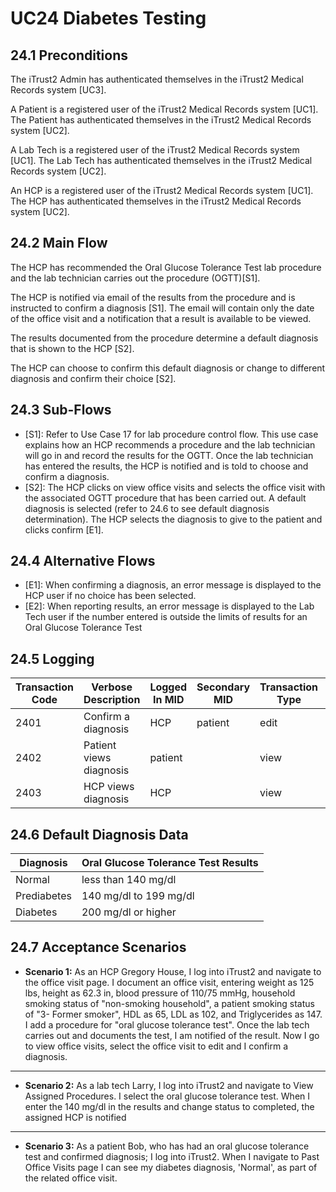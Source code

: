 # UC24 Diabetes Testing 
## 24.1 Preconditions
The iTrust2 Admin has authenticated themselves in the iTrust2 Medical Records system [UC3].

A Patient is a registered user of the iTrust2 Medical Records system [UC1]. The Patient has authenticated themselves in the iTrust2 Medical Records system [UC2].

A Lab Tech is a registered user of the iTrust2 Medical Records system [UC1]. The Lab Tech has authenticated themselves in the iTrust2 Medical Records system [UC2].

An HCP is a registered user of the iTrust2 Medical Records system [UC1]. The HCP has authenticated themselves in the iTrust2 Medical Records system [UC2].

## 24.2 Main Flow
The HCP has recommended the Oral Glucose Tolerance Test lab procedure and the lab technician carries out the procedure (OGTT)[S1]. 

The HCP is notified via email of the results from the procedure and is instructed to confirm a diagnosis [S1]. The email will contain only the date of the office visit and a notification that a result is available to be viewed.

The results documented from the procedure determine a default diagnosis that is shown to the HCP [S2].

The HCP can choose to confirm this default diagnosis or change to different diagnosis and confirm their choice [S2].

## 24.3 Sub-Flows
* [S1]: Refer to Use Case 17 for lab procedure control flow. This use case explains how an HCP recommends a procedure and the lab technician will go in and record the results for the OGTT. Once the lab technician has entered the results, the HCP is notified and is told to choose and confirm a diagnosis.
* [S2]: The HCP clicks on view office visits and selects the office visit with the associated OGTT procedure that has been carried out. A default diagnosis is selected (refer to 24.6 to see default diagnosis determination). The HCP selects the diagnosis to give to the patient and clicks confirm [E1].

## 24.4 Alternative Flows
* [E1]: When confirming a diagnosis, an error message is displayed to the HCP user if no choice has been selected.
* [E2]: When reporting results, an error message is displayed to the Lab Tech user if the number entered is outside the limits of results for an Oral Glucose Tolerance Test

## 24.5 Logging
| Transaction Code | Verbose Description | Logged In MID | Secondary MID | Transaction Type | Patient Viewable |
| ---- | ------------------------------------ | -------- | ------------- | ---------------- | ---------------- |
| 2401 | Confirm a diagnosis           | HCP  | patient              | edit           | Yes              |
| 2402 | Patient views diagnosis              | patient  |               | view           | Yes              |
| 2403 | HCP views diagnosis      | HCP  |               | view             | Yes              |

## 24.6 Default Diagnosis Data
|Diagnosis |	Oral Glucose Tolerance Test Results |
|----------|----------------|
|Normal |	less than 140 mg/dl |
|Prediabetes |	140 mg/dl to 199 mg/dl |
|Diabetes |	200 mg/dl or higher |

## 24.7 Acceptance Scenarios
* **Scenario 1:** As an HCP Gregory House, I log into iTrust2 and navigate to the office visit page. I document an office visit, entering weight as 125 lbs, height as 62.3 in, blood pressure of 110/75 mmHg, household smoking status of "non-smoking household", a patient smoking status of "3- Former smoker", HDL as 65, LDL as 102, and Triglycerides as 147. I add a procedure for "oral glucose tolerance test". Once the lab tech carries out and documents the test, I am notified of the result. Now I go to view office visits, select the office visit to edit and I confirm a diagnosis. 
----
* **Scenario 2:** As a lab tech Larry, I log into iTrust2 and navigate to View Assigned Procedures. I select the oral glucose tolerance test. When I enter the 140 mg/dl in the results and change status to completed, the assigned HCP is notified
----
* **Scenario 3:** As a patient Bob, who has had an oral glucose tolerance test and confirmed diagnosis; I log into iTrust2. When I navigate to Past Office Visits page I can see my diabetes diagnosis, 'Normal', as part of the related office visit.